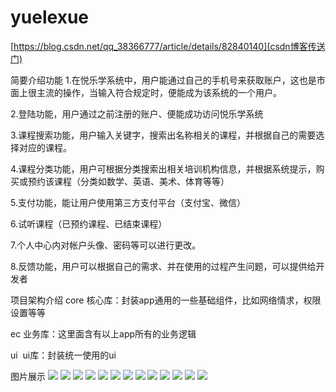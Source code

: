 # yuelexue
[https://blog.csdn.net/qq_38366777/article/details/82840140](csdn博客传送门)

简要介绍功能
1.在悦乐学系统中，用户能通过自己的手机号来获取账户，这也是市面上很主流的操作，当输入符合规定时，便能成为该系统的一个用户。

2.登陆功能，用户通过之前注册的账户、便能成功访问悦乐学系统

3.课程搜索功能，用户输入关键字，搜索出名称相关的课程，并根据自己的需要选择对应的课程。

4.课程分类功能，用户可根据分类搜索出相关培训机构信息，并根据系统提示，购买或预约该课程（分类如数学、英语、美术、体育等等）

5.支付功能，能让用户使用第三方支付平台（支付宝、微信）

6.试听课程（已预约课程、已结束课程）

7.个人中心内对帐户头像、密码等可以进行更改。

8.反馈功能，用户可以根据自己的需求、并在使用的过程产生问题，可以提供给开发者



项目架构介绍
core 核心库：封装app通用的一些基础组件，比如网络情求，权限设置等等

ec 业务库：这里面含有以上app所有的业务逻辑

ui  ui库：封装统一使用的ui



图片展示
<img src="./pics/1.png" />
<img src="./pics/2.png" />
<img src="./pics/3.png" />
<img src="./pics/4.png" />
<img src="./pics/5.png" />
<img src="./pics/6.png" />
<img src="./pics/7.png" />
<img src="./pics/8.png" />
<img src="./pics/9.png" />
<img src="./pics/10.png" />
<img src="./pics/11.png" />
<img src="./pics/12.png" />
<img src="./pics/13.png" />

	

